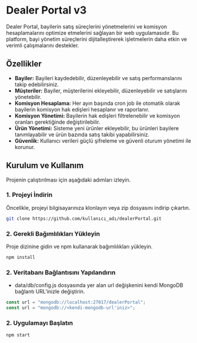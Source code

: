 # Dealer Portal v3

Dealer Portal, bayilerin satış süreçlerini yönetmelerini ve komisyon hesaplamalarını optimize etmelerini sağlayan bir web uygulamasıdır. Bu platform, bayi yönetim süreçlerini dijitalleştirerek işletmelerin daha etkin ve verimli çalışmalarını destekler.

## Özellikler

- **Bayiler:** Bayileri kaydedebilir, düzenleyebilir ve satış performanslarını takip edebilirsiniz.
- **Müşteriler:** Bayiler, müşterilerini ekleyebilir, düzenleyebilir ve satışlarını yönetebilir.
- **Komisyon Hesaplama:** Her ayın başında cron job ile otomatik olarak bayilerin komisyon hak edişleri hesaplanır ve raporlanır.
- **Komisyon Yönetimi:** Bayilerin hak edişleri filtrelenebilir ve komisyon oranları gerektiğinde değiştirilebilir.
- **Ürün Yönetimi:** Sisteme yeni ürünler ekleyebilir, bu ürünleri bayilere tanımlayabilir ve ürün bazında satış takibi yapabilirsiniz.
- **Güvenlik:** Kullanıcı verileri güçlü şifreleme ve güvenli oturum yönetimi ile korunur.

## Kurulum ve Kullanım

Projenin çalıştırılması için aşağıdaki adımları izleyin.

### 1. Projeyi İndirin

Öncelikle, projeyi bilgisayarınıza klonlayın veya zip dosyasını indirip çıkartın.

```bash
git clone https://github.com/kullanıcı_adı/dealerPortal.git
```
### 2. Gerekli Bağımlılıkları Yükleyin

Proje dizinine gidin ve npm kullanarak bağımlılıkları yükleyin.

```bash
npm install
```
### 2. Veritabanı Bağlantısını Yapılandırın
- data/db/config.js dosyasında yer alan url değişkenini kendi MongoDB bağlantı URL'inizle değiştirin.

```javascript
const url = "mongodb://localhost:27017/dealerPortal";
const url = "mongodb://<kendi-mongodb-url'iniz>";
```

### 2. Uygulamayı Başlatın
```bash
npm start
```

